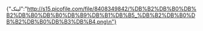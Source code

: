 {"لینک":"http://s15.picofile.com/file/8408349842/%DB%B2%DB%B0%DB%B2%DB%B0%DB%B0%DB%B9%DB%B1%DB%B5_%DB%B2%DB%B0%DB%B2%DB%B0%DB%B3%DB%B4.png\n"}
